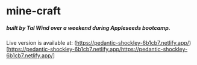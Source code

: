 # mine-craft
##### built by Tal Wind over a weekend during Appleseeds bootcamp.
Live version is available at: (https://pedantic-shockley-6b1cb7.netlify.app/)[https://pedantic-shockley-6b1cb7.netlify.app/https://pedantic-shockley-6b1cb7.netlify.app/]
